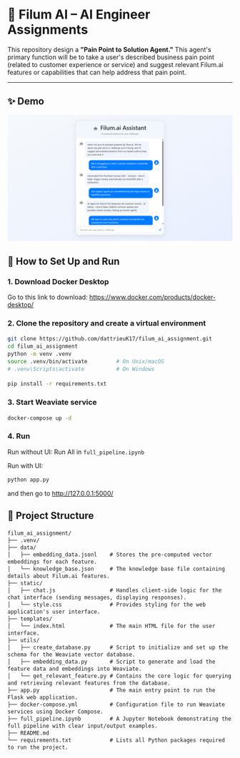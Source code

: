 # 📌 Filum AI – AI Engineer Assignments

This repository design a **"Pain Point to Solution Agent."** This agent's primary function will be to take a user's described business pain point (related to customer experience or service) and suggest relevant Filum.ai features or capabilities that can help address that pain point.

---

## ✨ Demo
![This is an alt text.](.\static\demo_images\image.png "This is a sample image.")

## 🚀 How to Set Up and Run

### 1. Download Docker Desktop
Go to this link to download: https://www.docker.com/products/docker-desktop/

### 2. Clone the repository and create a virtual environment

```bash
git clone https://github.com/dattrieuK17/filum_ai_assignment.git
cd filum_ai_assignment
python -m venv .venv
source .venv/bin/activate         # On Unix/macOS
# .venv\Scripts\activate          # On Windows

pip install -r requirements.txt
```

### 3. Start Weaviate service
```bash
docker-compose up -d
```

### 4. Run
Run without UI: Run All in `full_pipeline.ipynb `  

Run with UI:
```bash
python app.py
```
and then go to http://127.0.0.1:5000/

## 📂 Project Structure
```
filum_ai_assignment/
├── .venv/
├── data/
│   ├── embedding_data.jsonl    # Stores the pre-computed vector embeddings for each feature.
│   └── knowledge_base.json     # The knowledge base file containing details about Filum.ai features.
├── static/
│   ├── chat.js                 # Handles client-side logic for the chat interface (sending messages, displaying responses).
│   └── style.css               # Provides styling for the web application's user interface.
├── templates/
│   └── index.html              # The main HTML file for the user interface.
├── utils/  
│   ├── create_database.py      # Script to initialize and set up the schema for the Weaviate vector database.
│   ├── embedding_data.py       # Script to generate and load the feature data and embeddings into Weaviate.
│   └── get_relevant_feature.py # Contains the core logic for querying and retrieving relevant features from the database.
├── app.py                      # The main entry point to run the Flask web application.
├── docker-compose.yml          # Configuration file to run Weaviate services using Docker Compose.
├── full_pipeline.ipynb         # A Jupyter Notebook demonstrating the full pipeline with clear input/output examples.
├── README.md
└── requirements.txt            # Lists all Python packages required to run the project.
```
